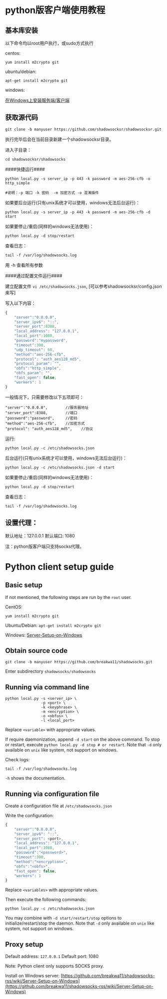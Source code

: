 # python版客户端使用教程 #

基本库安装 
-----
以下命令均以root用户执行，或sudo方式执行

centos: 
    
    yum install m2crypto git

ubuntu/debian:
    
    apt-get install m2crypto git

windows:

[在Windows上安装服务端/客户端]


获取源代码
-----
`git clone -b manyuser https://github.com/shadowsocksr/shadowsocksr.git`

执行完毕后会在当前目录新建一个shadowsocksr目录。

进入子目录：

    cd shadowsocksr/shadowsocks

####快捷运行####
```
python local.py -s server_ip -p 443 -k password -m aes-256-cfb -o http_simple

#说明：-p 端口 -k 密码  -m 加密方式 -o 混淆插件
```
如果要后台运行(只有unix系统才可以使用，windows无法后台运行)：

    python local.py -s server_ip -p 443 -k password -m aes-256-cfb -d start

如果要停止/重启(同样的windows无法使用)：

    python local.py -d stop/restart

查看日志：
 
    tail -f /var/log/shadowsocks.log

用 -h 查看所有参数


####通过配置文件运行####

建立配置文件 `vi /etc/shadowsocks.json`,
[可以参考shadowsocksr/config.json来写]

写入以下内容：
```javascript
{
    "server":"0.0.0.0",
    "server_ipv6": "::",
    "server_port":8388,
    "local_address": "127.0.0.1",
    "local_port":1080,
    "password":"mypassword",
    "timeout":300,
    "udp_timeout": 60,
    "method":"aes-256-cfb",
    "protocol": "auth_aes128_md5",
    "protocol_param": "",
    "obfs":"http_simple",
    "obfs_param": "",
    "fast_open": false,
    "workers": 1
}
```


一般情况下，只需要修改以下五项即可：
```
"server":"0.0.0.0",        //服务器地址
"server_port":8388,        //端口
"password":"password",     //密码
"method":"aes-256-cfb",    //加密方式
"protocol": "auth_aes128_md5",    //协议
```

运行:

    python local.py -c /etc/shadowsocks.json

后台运行(只有unix系统才可以使用，windows无法后台运行)：

    python local.py -c /etc/shadowsocks.json -d start

如果要停止/重启(同样的windows无法使用)：

    python local.py -d stop/restart

查看日志：
 
    tail -f /var/log/shadowsocks.log


设置代理：
-------

默认地址：127.0.0.1   默认端口: 1080 

注：python版客户端只支持socks代理。



[在Windows上安装服务端/客户端]:   https://github.com/breakwa11/shadowsocks-rss/wiki/Server-Setup-on-Windows

# Python client setup guide

Basic setup
--
If not mentioned, the following steps are run by the `root` user.

CentOS:

`yum install m2crypto git`

Ubuntu/Debian:
`apt-get install m2crypto git`

Windows:
[Server-Setup-on-Windows](https://github.com/breakwa11/shadowsocks-rss/wiki/Server-Setup-on-Windows)

Obtain source code
--
`git clone -b manyuser https://github.com/breakwa11/shadowsocks.git`

Enter subdirectory `shadowsocks/shadowsocks`

## Running via command line
```
python local.py -s <server_ip> \
                -p <port> \
                -k <keyphrase> \
                -m <encryption> \
                -o <obfus> \
                -l <local_port>
```

Replace `<variable>` with appropriate values.

If require daemonization, append `-d start` on the above command. To stop or restart, execute
`python local.py -d stop # or restart`. Note that `-d` only available on `unix` like system, not support on windows.

Check logs:
```
tail -f /var/log/shadowsocks.log
```

`-h` shows the documentation.

## Running via configuration file

Create a configuration file at `/etc/shadowsocks.json`

Write the configuration:
```javascript
{
    "server":"0.0.0.0",
    "server_ipv6": "::",
    "server_port": <port>,
    "local_address": "127.0.0.1",
    "local_port":1080,
    "password":"<password>",
    "timeout":300,
    "method":"<encryption>",
    "obfs":"<obfs>",
    "fast_open": false,
    "workers": 1
}
```

Replace `<variables>` with appropriate values.

Then execute the following commands:

```
python local.py -c /etc/shadowsocks.json
```

You may combine with `-d start/restart/stop` options to initialize/restart/stop
the daemon. Note that `-d` only available on `unix` like system, not support on windows.

Proxy setup
--

Default address: `127.0.0.1`
Default port: 1080

Note: Python client only supports SOCKS proxy.

Install on Windows server: [https://github.com/breakwa11/shadowsocks-rss/wiki/Server-Setup-on-Windows](https://github.com/breakwa11/shadowsocks-rss/wiki/Server-Setup-on-Windows)
